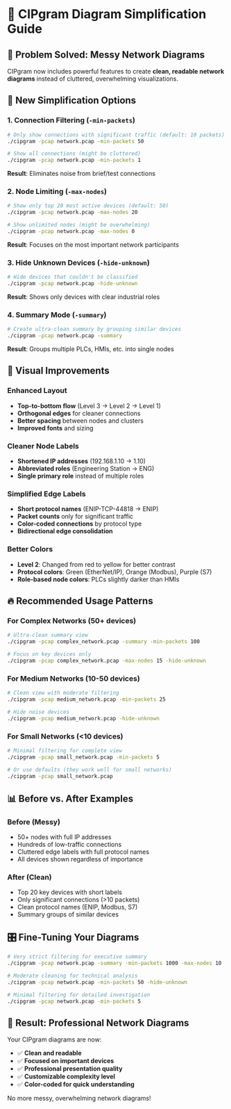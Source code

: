 # 🎨 CIPgram Diagram Simplification Guide

## 🚨 **Problem Solved: Messy Network Diagrams**

CIPgram now includes powerful features to create **clean, readable network diagrams** instead of cluttered, overwhelming visualizations.

## 🎯 **New Simplification Options**

### **1. Connection Filtering (`-min-packets`)**
```bash
# Only show connections with significant traffic (default: 10 packets)
./cipgram -pcap network.pcap -min-packets 50

# Show all connections (might be cluttered)
./cipgram -pcap network.pcap -min-packets 1
```
**Result**: Eliminates noise from brief/test connections

### **2. Node Limiting (`-max-nodes`)**
```bash
# Show only top 20 most active devices (default: 50)
./cipgram -pcap network.pcap -max-nodes 20

# Show unlimited nodes (might be overwhelming)
./cipgram -pcap network.pcap -max-nodes 0
```
**Result**: Focuses on the most important network participants

### **3. Hide Unknown Devices (`-hide-unknown`)**
```bash
# Hide devices that couldn't be classified
./cipgram -pcap network.pcap -hide-unknown
```
**Result**: Shows only devices with clear industrial roles

### **4. Summary Mode (`-summary`)**
```bash
# Create ultra-clean summary by grouping similar devices
./cipgram -pcap network.pcap -summary
```
**Result**: Groups multiple PLCs, HMIs, etc. into single nodes

## 🎨 **Visual Improvements**

### **Enhanced Layout**
- **Top-to-bottom flow** (Level 3 → Level 2 → Level 1)
- **Orthogonal edges** for cleaner connections
- **Better spacing** between nodes and clusters
- **Improved fonts** and sizing

### **Cleaner Node Labels**
- **Shortened IP addresses** (192.168.1.10 → 1.10)
- **Abbreviated roles** (Engineering Station → ENG)
- **Single primary role** instead of multiple roles

### **Simplified Edge Labels**
- **Short protocol names** (ENIP-TCP-44818 → ENIP)
- **Packet counts** only for significant traffic
- **Color-coded connections** by protocol type
- **Bidirectional edge consolidation**

### **Better Colors**
- **Level 2**: Changed from red to yellow for better contrast
- **Protocol colors**: Green (EtherNet/IP), Orange (Modbus), Purple (S7)
- **Role-based node colors**: PLCs slightly darker than HMIs

## 🔥 **Recommended Usage Patterns**

### **For Complex Networks (50+ devices)**
```bash
# Ultra-clean summary view
./cipgram -pcap complex_network.pcap -summary -min-packets 100

# Focus on key devices only
./cipgram -pcap complex_network.pcap -max-nodes 15 -hide-unknown
```

### **For Medium Networks (10-50 devices)**
```bash
# Clean view with moderate filtering
./cipgram -pcap medium_network.pcap -min-packets 25

# Hide noise devices
./cipgram -pcap medium_network.pcap -hide-unknown
```

### **For Small Networks (<10 devices)**
```bash
# Minimal filtering for complete view
./cipgram -pcap small_network.pcap -min-packets 5

# Or use defaults (they work well for small networks)
./cipgram -pcap small_network.pcap
```

## 📊 **Before vs. After Examples**

### **Before (Messy)**
- 50+ nodes with full IP addresses
- Hundreds of low-traffic connections
- Cluttered edge labels with full protocol names
- All devices shown regardless of importance

### **After (Clean)**
- Top 20 key devices with short labels
- Only significant connections (>10 packets)
- Clean protocol names (ENIP, Modbus, S7)
- Summary groups of similar devices

## 🎛️ **Fine-Tuning Your Diagrams**

```bash
# Very strict filtering for executive summary
./cipgram -pcap network.pcap -summary -min-packets 1000 -max-nodes 10

# Moderate cleaning for technical analysis  
./cipgram -pcap network.pcap -min-packets 50 -hide-unknown

# Minimal filtering for detailed investigation
./cipgram -pcap network.pcap -min-packets 5
```

## 🎉 **Result: Professional Network Diagrams**

Your CIPgram diagrams are now:
- ✅ **Clean and readable**
- ✅ **Focused on important devices**
- ✅ **Professional presentation quality**
- ✅ **Customizable complexity level**
- ✅ **Color-coded for quick understanding**

No more messy, overwhelming network diagrams!
